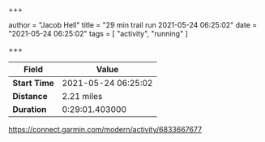 +++

author = "Jacob Hell"
title = "29 min trail run 2021-05-24 06:25:02"
date = "2021-05-24 06:25:02"
tags = [
    "activity", "running"
]

+++

<!--more-->

|Field  |Value  |
|--- | --- |
|**Start Time**|2021-05-24 06:25:02|
|**Distance**|2.21 miles|
|**Duration**|0:29:01.403000|

https://connect.garmin.com/modern/activity/6833667677